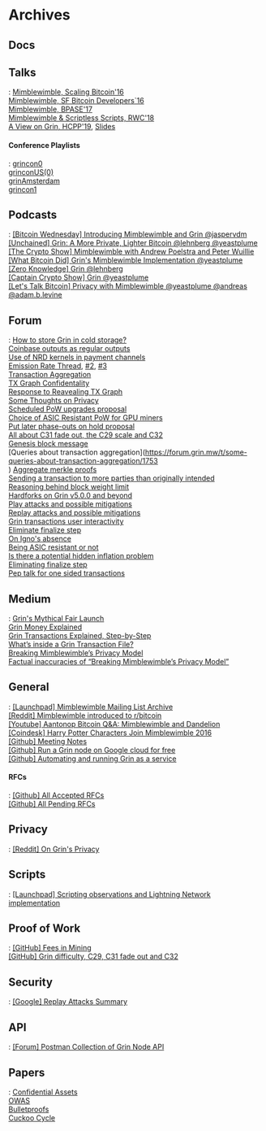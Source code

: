 # Archives

## Docs



## Talks

:   [Mimblewimble, Scaling Bitcoin'16](https://www.youtube.com/watch?v=8BLWUUPfh2Q&t=1h29m20s) </br>
    [Mimblewimble, SF Bitcoin Developers`16](https://www.youtube.com/watch?v=aHTRlbCaUyM&t=133s) </br>
    [Mimblewimble, BPASE'17](https://www.youtube.com/watch?v=XiUGu48JTd0&feature=youtu.be) </br>
    [Mimblewimble & Scriptless Scripts, RWC'18](https://www.youtube.com/watch?v=EN-JMlzr8Qw) </br>
    [A View on Grin, HCPP'19](https://www.youtube.com/watch?v=NShVKX6Ra7Y), [Slides](https://docs.google.com/presentation/d/1PbtPV8WwDcWdnqBZHUMU7Cgr0P98NzDnuRRt2y251nU/edit#slide=id.g1a9d89a04cc779b5_0) </br>


#### Conference Playlists

:   [grincon0](https://www.youtube.com/playlist?list=PLvgCPbagiHgqYdVUj-ylqhsXOifWrExiq) </br>
    [grinconUS(0)](https://www.youtube.com/playlist?list=PLvgCPbagiHgqOe0z_xgrIsGq-ayVZcNjy) </br>
    [grinAmsterdam](https://www.youtube.com/playlist?list=PLvgCPbagiHgpJXhrKAJu0Q-mbCVhpqgu7) </br>
    [grincon1](https://www.youtube.com/playlist?list=PLvgCPbagiHgrQa5KVt4XixK9t_NbfpkuP) </br>


## Podcasts

:   [[Bitcoin Wednesday] Introducing Mimblewimble and Grin @jaspervdm](https://www.youtube.com/watch?v=mzHswLujMYc) </br>
    [[Unchained] Grin: A More Private, Lighter Bitcoin @lehnberg @yeastplume](https://unchainedpodcast.com/grin-a-more-private-lighter-bitcoin/) </br>
    [[The Crypto Show] Mimblewimble with Andrew Poelstra and Peter Wuillie](https://soundcloud.com/heryptohow/mimblewimble-andrew-poelstra-peter-wuille-brian-deery-and-chris-odom) </br>
    [[What Bitcoin Did] Grin's Mimblewimble Implementation @yeastplume](https://www.whatbitcoindid.com/podcast/grins-michael-cordner-aka-yeastplume-on-implementing-mimblewimble) </br>
    [[Zero Knowledge] Grin @lehnberg](https://fireside.fm/s/3yp1oIzN+6BedPBky) </br>
    [[Captain Crypto Show] Grin @yeastplume](https://www.youtube.com/watch?v=nwi9pMqUBQI) </br>
    [[Let's Talk Bitcoin] Privacy with Mimblewimble @yeastplume @andreas @adam.b.levine](https://letstalkbitcoin.com/blog/post/lets-talk-bitcoin-356-privacy-on-the-blockchain-with-mimblewimble)

## Forum

:   [How to store Grin in cold storage?](https://forum.grin.mw/t/how-to-store-grin-in-cold-storage/5375) </br>
    [Coinbase outputs as regular outputs](https://forum.grin.mw/t/coinbase-outputs-as-transaction-outputs/7441) </br>
    [Use of NRD kernels in payment channels](https://forum.grin.mw/t/use-of-nrd-kernels-in-grin-payment-channels/7298) </br>
    [Emission Rate Thread](https://forum.grin.mw/t/emission-rate-of-grin/171), [#2](https://forum.grin.mw/t/questioning-core-assumptions-on-our-emissions-model/1414), [#3](https://forum.grin.mw/t/question-for-statement-linear-emission-is-fair-for-late-adopters/6285) </br>
    [Transaction Aggregation](https://forum.grin.mw/t/grin-transaction-aggregation/418) </br>
    [TX Graph Confidentality](https://forum.grin.mw/t/tx-graph-confidentiality/1260) </br>
    [Response to Reavealing TX Graph](https://forum.grin.mw/t/my-full-response-to-the-blocks-questions/6566) </br>
    [Some Thoughts on Privacy](https://forum.grin.mw/t/some-thoughts-on-privacy/6581) </br>
    [Scheduled PoW upgrades proposal](https://forum.grin.mw/t/scheduled-pow-upgrades-proposal/820) </br>
    [Choice of ASIC Resistant PoW for GPU miners](https://forum.grin.mw/t/choice-of-asic-resistant-pow-for-gpu-miners/1017) </br>
    [Put later phase-outs on hold proposal](https://forum.grin.mw/t/grin-improvement-proposal-1-put-later-phase-outs-on-hold-and-rephrase-primary-pow-commitment/4653) </br>
    [All about C31 fade out, the C29 scale and C32](https://forum.grin.mw/t/all-about-c31-fade-out-the-c29-scale-and-c32/6914) </br>
    [Genesis block message](https://forum.grin.mw/t/genesis-block-message/250) </br>
    [Queries about transaction aggregation](https://forum.grin.mw/t/some-queries-about-transaction-aggregation/1753 </br>)
    [Aggregate merkle proofs](https://forum.grin.mw/t/aggregate-merkle-proofs/4948) </br>
    [Sending a transaction to more parties than originally intended](https://forum.grin.mw/t/sending-a-transaction-to-more-different-parties-than-originally-intended/4985) </br>
    [Reasoning behind block weight limit](https://forum.grin.mw/t/reasoning-behind-block-weight-limit/6310) </br>
    [Hardforks on Grin v5.0.0 and beyond](https://forum.grin.mw/t/network-upgrades-hard-forks-on-grin-v5-0-0-and-beyond/7231) </br>
    [Play attacks and possible mitigations](https://forum.grin.mw/t/play-attacks-and-possible-mitigations/7527) </br>
    [Replay attacks and possible mitigations](https://forum.grin.mw/t/replay-attacks-and-possible-mitigations/7415) </br>
    [Grin transactions user interactivity](https://forum.grin.mw/t/grin-transactions-user-interactivity/7738) </br>
    [Eliminate finalize step](https://forum.grin.mw/t/eliminating-finalize-step/7621) </br>
    [On Igno's absence](https://forum.grin.mw/t/on-ignos-absence/5301) </br>
    [Being ASIC resistant or not](https://forum.grin.mw/t/being-asic-resistant-or-not/372) </br>
    [Is there a potential hidden inflation problem](https://forum.grin.mw/t/is-there-a-potential-hidden-inflation-problem-with-all-mw-coins/6400) </br>
    [Eliminating finalize step](https://forum.grin.mw/t/eliminating-finalize-step/7621) </br>
    [Pep talk for one sided transactions](https://forum.grin.mw/t/pep-talk-for-one-sided-transactions/7361) </br>


## Medium

:   [Grin's Mythical Fair Launch](https://www.coindesk.com/coders-harry-potter-bitcoin-mimblewimble) </br>
    [Grin Money Explained](https://medium.com/@CryptoProfG/grin-money-explained-4-exploring-grins-monetary-model-e48b1761653) </br>
    [Grin Transactions Explained, Step-by-Step](https://medium.com/@brandonarvanaghi/grin-transactions-explained-step-by-step-fdceb905a853) </br>
    [What’s inside a Grin Transaction File?](https://medium.com/@brandonarvanaghi/whats-inside-a-grin-transaction-file-f062a0dcbf99) </br>
    [Breaking Mimblewimble’s Privacy Model](https://medium.com/dragonfly-research/breaking-mimblewimble-privacy-model-84bcd67bfe52) </br>
    [Factual inaccuracies of “Breaking Mimblewimble’s Privacy Model”](https://medium.com/grin-mimblewimble/factual-inaccuracies-of-breaking-mimblewimbles-privacy-model-8063371839b9) </br>


## General

:   [[Launchpad] Mimblewimble Mailing List Archive](https://lists.launchpad.net/mimblewimble/) </br>
    [[Reddit] Mimblewimble introduced to r/bitcoin](https://www.reddit.com/r/Bitcoin/comments/4vub3y/mimblewimble_noninteractive_coinjoin_and_better/) </br>
    [[Youtube] Aantonop Bitcoin Q&A: Mimblewimble and Dandelion](https://www.youtube.com/watch?v=LjDJGTpK_lE) </br>
    [[Coindesk] Harry Potter Characters Join Mimblewimble 2016](https://www.coindesk.com/coders-harry-potter-bitcoin-mimblewimble) </br>
    [[Github] Meeting Notes](https://github.com/mimblewimble/grin-pm#2020) </br>
    [[Github] Run a Grin node on Google cloud for free](https://github.com/mimblewimble/docs/wiki/How-to%3A-Run-a-Grin-node-on-Google-Cloud-for-free) </br>
    [[Github] Automating and running Grin as a service](https://github.com/mimblewimble/docs/wiki/Build-and-run-automation) </br>

#### RFCs

:   [[Github] All Accepted RFCs](https://github.com/mimblewimble/grin-rfcs#list-of-accepted-rfcs) </br>
    [[Github] All Pending RFCs](https://github.com/mimblewimble/grin-rfcs/pulls) </br>

## Privacy

:   [[Reddit] On Grin's Privacy](https://www.reddit.com/r/grincoin/comments/g43fhe/is_there_any_progress_on_reducing_linkability_of/fnv7lfh/)

## Scripts

:   [[Launchpad] Scripting observations and Lightning Network implementation](https://lists.launchpad.net/mimblewimble/msg00029.html)

## Proof of Work

:   [[GitHub] Fees in Mining](https://github.com/mimblewimble/grin/wiki/fees-mining) </br>
    [[GitHub] Grin difficulty, C29, C31 fade out and C32](https://github.com/Lolliedieb/lolMiner-releases/wiki/All-you-need-to-know-about-Grin-difficulty,-C29,-C31-fade-out-and-C32) </br>


## Security

:   [[Google] Replay Attacks Summary](https://docs.google.com/document/d/1BbXhgFd3byP_gfvnteRq4BmfXjtv5PJtJwI13CJsZT8/edit#)

## API

:   [[Forum] Postman Collection of Grin Node API](https://forum.grin.mw/t/full-postman-collection-for-grin-node-api/7696) </br>


## Papers

:   [Confidential Assets](https://blockstream.com/bitcoin17-final41.pdf) </br>
    [OWAS](https://download.wpsoftware.net/bitcoin/wizardry/horasyuanmouton-owas.pdf) </br>
    [Bulletproofs](https://eprint.iacr.org/2017/1066.pdf) </br>
    [Cuckoo Cycle](https://github.com/tromp/cuckoo/blob/master/doc/cuckoo.pdf) </br>
